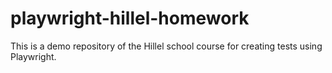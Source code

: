 # playwright-hillel-homework
This is a demo repository of the Hillel school course for creating tests using Playwright.
